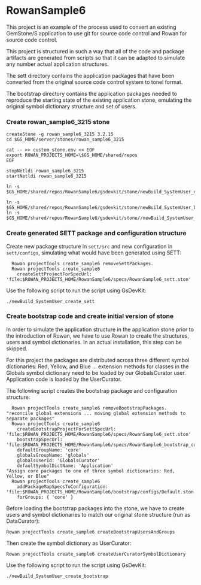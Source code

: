 # RowanSample6
This project is an example of the process used to convert an existing GemStone/S application to use git for source code control and Rowan for source code control.

This project is structured in such a way that all of the code and package artifacts are generated from scripts so that it can be adapted to simulate any number actual application structures.

The sett directory contains the application packages that have been converted from the original source code control system to tonel format.

The bootstrap directory contains the application packages needed to reproduce the starting state of the existing application stone, emulating the original symbol dictionary structure and set of users.

   
### Create rowan_sample6_3215 stone
```
createStone -g rowan_sample6_3215 3.2.15
cd $GS_HOME/server/stones/rowan_sample6_3215

cat -- >> custom_stone.env << EOF
export ROWAN_PROJECTS_HOME=\$GS_HOME/shared/repos
EOF

stopNetldi rowan_sample6_3215
startNetldi rowan_sample6_3215

ln -s $GS_HOME/shared/repos/RowanSample6/gsdevkit/stone/newBuild_SystemUser_create_sett

ln -s $GS_HOME/shared/repos/RowanSample6/gsdevkit/stone/newBuild_SystemUser_bootstrap
ln -s $GS_HOME/shared/repos/RowanSample6/gsdevkit/stone//newBuild_SystemUser_split_load
```
### Create generated SETT package and configuration structure
Create new package structure in `sett/src` and new configuration in `sett/configs`, simulating what would have been generated using SETT:

```smalltalk
  Rowan projectTools create_sample6 removeSettPackages.
  Rowan projectTools create_sample6
    createSettProjectForSpecUrl: 'file:$ROWAN_PROJECTS_HOME/RowanSample6/specs/RowanSample6_sett.ston'
```

Use the following script to run the script using GsDevKit:

```
./newBuild_SystemUser_create_sett
```
### Create bootstrap code and create initial version of stone
In order to simulate the application structure in the application stone prior to the introduction of Rowan, we have to use Rowan to create the structures, users and symbol dictionaries. In an actual installation, this step can be skipped.

For this project the packages are distributed across three different symbol dictionaries: Red, Yellow, and Blue ... extension methods for classes in the Globals symbol dictionary need to be loaded by our GlobalsCurator user. Application code is loaded by the UserCurator.

The following script creates the bootstrap package and configuration structure:
```smalltalk
  Rowan projectTools create_sample6 removeBootstrapPackages.
"reconcile global extensions ... moving global extension methods to separate packages"
  Rowan projectTools create_sample6
    createBootstrapProjectForSettSpecUrl: 'file:$ROWAN_PROJECTS_HOME/RowanSample6/specs/RowanSample6_sett.ston' 
    bootstrapSpecUrl: 'file:$ROWAN_PROJECTS_HOME/RowanSample6/specs/RowanSample6_bootstrap_core.ston' 
    defaultGroupName: 'core' 
    globalsGroupName: 'globals' 
    globalsUserId: 'GlobalsCurator' 
    defaultSymbolDictName: 'Application'
"Assign core packages to one of three symbol dictionaries: Red, Yellow, or Blue"
  Rowan projectTools create_sample6
    addPackageMapSpecsToConfiguration: 'file:$ROWAN_PROJECTS_HOME/RowanSample6/bootstrap/configs/Default.ston' 
    forGroups: { 'core' }

```
Before loading the bootstrap packages into the stone, we have to create users and symbol dictionaries to match our original stone structure (run as DataCurator):
```Smalltalk
Rowan projectTools create_sample6 createBootstrapUsersAndGroups
```
Then create the symbol dictionary as UserCurator:
```Smalltalk
Rowan projectTools create_sample6 createUserCuratorSymbolDictionary
```

Use the following script to run the script using GsDevKit:
```
./newBuild_SystemUser_create_bootstrap
```
